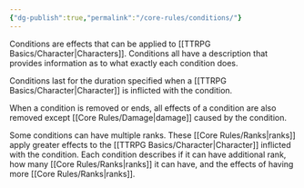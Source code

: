 ```yaml
---
{"dg-publish":true,"permalink":"/core-rules/conditions/"}
---
```


Conditions are effects that can be applied to [[TTRPG Basics/Character\|Characters]]. Conditions all have a description that provides information as to what exactly each condition does.

Conditions last for the duration specified when a [[TTRPG Basics/Character\|Character]] is inflicted with the condition.

When a condition is removed or ends, all effects of a condition are also removed except [[Core Rules/Damage\|damage]] caused by the condition.

Some conditions can have multiple ranks. These [[Core Rules/Ranks\|ranks]] apply greater effects to the [[TTRPG Basics/Character\|Character]] inflicted with the condition. Each condition describes if it can have additional rank, how many [[Core Rules/Ranks\|ranks]] it can have, and the effects of having more [[Core Rules/Ranks\|ranks]].